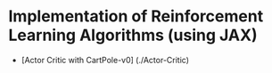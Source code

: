# Implementation of Reinforcement Learning Algorithms (using JAX)
- [Actor Critic with CartPole-v0] (./Actor-Critic)
